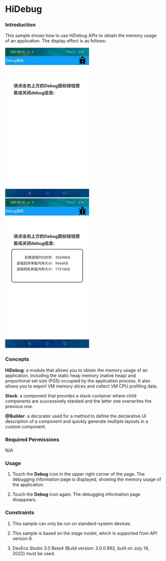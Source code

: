 # HiDebug

### Introduction

This sample shows how to use HiDebug APIs to obtain the memory usage of an application. The display effect is as follows:

![](screenshots/device/index.jpeg) ![](screenshots/device/data.jpeg)

### Concepts

**HiDebug**: a module that allows you to obtain the memory usage of an application, including the static heap memory (native heap) and proportional set size (PSS) occupied by the application process. It also allows you to export VM memory slices and collect VM CPU profiling data.

**Stack**: a component that provides a stack container where child components are successively stacked and the latter one overwrites the previous one.

**@Builder**: a decorator used for a method to define the declarative UI description of a component and quickly generate multiple layouts in a custom component.

### Required Permissions

N/A

### Usage

1. Touch the **Debug** icon in the upper right corner of the page. The debugging information page is displayed, showing the memory usage of the application.

2. Touch the **Debug** icon again. The debugging information page disappears.

### Constraints

1. This sample can only be run on standard-system devices.

2. This sample is based on the stage model, which is supported from API version 9.

3. DevEco Studio 3.0 Beta4 (Build version: 3.0.0.992, built on July 14, 2022) must be used.
